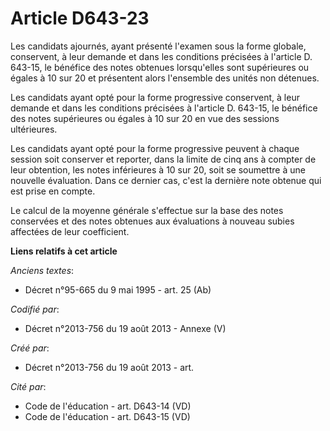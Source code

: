 # Article D643-23

Les candidats ajournés, ayant présenté l'examen sous la forme globale, conservent, à leur demande et dans les conditions
précisées à l'article D. 643-15, le bénéfice des notes obtenues lorsqu'elles sont supérieures ou égales à 10 sur 20 et
présentent alors l'ensemble des unités non détenues. 

Les candidats ayant opté pour la forme progressive conservent, à leur demande et dans les conditions précisées à l'article D.
643-15, le bénéfice des notes supérieures ou égales à 10 sur 20 en vue des sessions ultérieures. 

Les candidats ayant opté pour la forme progressive peuvent à chaque session soit conserver et reporter, dans la limite de
cinq ans à compter de leur obtention, les notes inférieures à 10 sur 20, soit se soumettre à une nouvelle évaluation. Dans ce
dernier cas, c'est la dernière note obtenue qui est prise en compte. 

Le calcul de la moyenne générale s'effectue sur la base des notes conservées et des notes obtenues aux évaluations à nouveau
subies affectées de leur coefficient.

**Liens relatifs à cet article**

_Anciens textes_:

  - Décret n°95-665 du 9 mai 1995 - art. 25 (Ab)

_Codifié par_:

  - Décret n°2013-756 du 19 août 2013 -  Annexe (V)

_Créé par_:

  - Décret n°2013-756 du 19 août 2013 - art.

_Cité par_:

  - Code de l'éducation - art. D643-14 (VD)
  - Code de l'éducation - art. D643-15 (VD)
